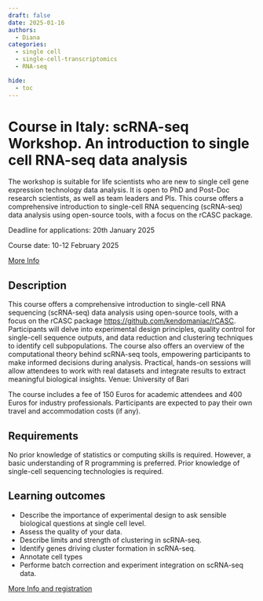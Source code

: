 ```yaml
---
draft: false
date: 2025-01-16
authors:
  - Diana
categories:
  - single cell
  - single-cell-transcriptomics
  - RNA-seq

hide:
  - toc
---
```


# Course in Italy: scRNA-seq Workshop. An introduction to single cell RNA-seq data analysis

The workshop is suitable for life scientists who are new to single cell gene expression technology data analysis. It is open to PhD and Post-Doc research scientists, as well as team leaders and PIs. This course offers a comprehensive introduction to single-cell RNA sequencing (scRNA-seq) data analysis using open-source tools, with a focus on the rCASC package. 

Deadline for applications: 20th January 2025

Course date: 10-12 February 2025

[More Info](https://elixir-iib-training.github.io/site/2025-02-10-scRNA_seq_Workshop) 

<!-- more -->

## Description

This course offers a comprehensive introduction to single-cell RNA sequencing (scRNA-seq) data analysis using open-source tools, with a focus on the rCASC package https://github.com/kendomaniac/rCASC. Participants will delve into experimental design principles, quality control for single-cell sequence outputs, and data reduction and clustering techniques to identify cell subpopulations. The course also offers an overview of the computational theory behind scRNA-seq tools, empowering participants to make informed decisions during analysis. Practical, hands-on sessions will allow attendees to work with real datasets and integrate results to extract meaningful biological insights.
Venue: University of Bari

The course includes a fee of 150 Euros for academic attendees and 400 Euros for industry professionals. Participants are expected to pay their own travel and accommodation costs (if any).

## Requirements

No prior knowledge of statistics or computing skills is required. However, a basic understanding of R programming is preferred. Prior knowledge of single-cell sequencing technologies is required.

## Learning outcomes

* Describe the importance of experimental design to ask sensible biological questions at single cell level.
* Assess the quality of your data.
* Describe limits and strength of clustering in scRNA-seq.
* Identify genes driving cluster formation in scRNA-seq.
* Annotate cell types
* Performe batch correction and experiment integration on scRNA-seq data.


[More Info and registration](https://elixir-iib-training.github.io/site/2025-02-10-scRNA_seq_Workshop) 

